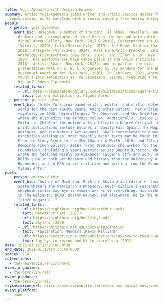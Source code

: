 ```yaml
---
title: Yuji Agematsu with Jessica Holmes
summary: Artist Yuji Agematsu joins writer and critic Jessica Holmes for a
  conversation. We'll conclude with a poetry reading from Andrew Durbin.
people:
  - person: yuji-agematsu
    event_bio: Hasegawa, a member of the band Taj Mahal Travellers, and the jazz
      drummer and choreographer Milford Graves. He has had solo exhibitions at
      Miguel Abreu Gallery (New York, 2017 & 2019), Contemporary Art Centre
      (Vilnius, 2019), Lulu (Mexico City, 2019), the Power Station (Dallas,
      2018), Artspeak (Vancouver, 2014), Real Fine Arts (Brooklyn, 2012 & 2014),
      Anthology Film Archives (New York, 2004), and TZ’Art & Co. (New York,
      1994). His performances have taken place at the Swiss Institute (New York,
      2018), Artists Space (New York, 2017), and as part of the solo
      presentation Walk on A, B, C, organized by Jay Sanders for the Whitney
      Museum of American Art (New York, 2016). In February, 2021, Agematsu will
      mount a solo exhibition at The Secession, Vienna, featuring a full year of
      his well-known Zip works.
    related_links:
      - url: http://miguelabreugallery.com/exhibitions/times-square-times-kodak-all-stars/
        text: Current exhibition at Miguel Abreu
  - person: jessica-holmes
    event_bio: "A New York area-based writer, editor, and critic rooted in the art
      world for the past twenty years. Among other outlets, her writing features
      regularly in BOMB, Hyperallergic, The Observer, and the Brooklyn Rail,
      where she also edits the ArTonic column. Additionally, Jessica is
      Editor-in-Chief of the online arts publication Degree Critical. Other
      print publications include bylines in Vanity Fair Spain, The Magazine
      Antiques, and The Woman’s Art Journal. She’s contributed to numerous
      exhibition catalogues; most recently major texts may be found in Calder:
      From the Stony River to the Sky (Hauser & Wirth, 2018) and Žilvinas
      Kempinas (Ikon Gallery, 2016). From 1999-2018 she worked for the Calder
      Foundation, including 6 years serving as its Deputy Director, where she
      wrote and lectured widely on Alexander Calder’s life and work. Jessica
      holds a BA in both art history and history from the University of
      Rochester, and an MFA in art criticism and writing from the School of
      Visual Arts."
poets:
  - person: andrew-durbin
    event_bio: "Author of MacArthur Park and Skyland and editor of Jacolby
      Satterwhite’s The Matriarch’s Rhapsody, Kevin Killian’s Fascination, and
      chapbook series Say bye to reason and hi to everything. His works appears
      in The Believer, BOMB, Boston Review, and elsewhere. He is the editor of
      frieze magazine. "
    related_links:
      - url: https://nightboat.org/book/macarthur-park/
        text: MacArthur Park (2017)
      - url: https://nightboat.org/book/skyland/
        text: Skyland (2020)
      - url: https://mitpress.mit.edu/books/fascination
        text: "Fascination: Memoirs (Kevin Killian)"
      - url: https://becapricious.com/publications/say-bye-to-reason-and-hi-to-everything/
        text: Say bye to reason and hi to everything (2015)
date: 2021-01-12T13:00:00-0500
end_date: 2021-01-12T14:30:00-0500
series: 210
collections:
  - the-new-social-environment
event_organizer:
  - the-brooklyn-rail
event_producer:
  - the-brooklyn-rail
registration_url: https://www.eventbrite.com/e/the-new-social-environment-210-yuji-agematsu-with-jessica-holmes-tickets-135909822939
event_platform:
  - zoom
---
```

